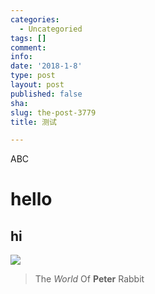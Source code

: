 ```yaml
---
categories:
  - Uncategoried
tags: []
comment: 
info: 
date: '2018-1-8'
type: post
layout: post
published: false
sha: 
slug: the-post-3779
title: 测试

---
```

ABC

# hello

## hi


![](http://upload-images.jianshu.io/upload_images/259-0ad0d0bfc1c608b6.jpg?imageMogr2/auto-orient/strip%7CimageView2/2/w/1240)

>  The *World* Of  **Peter** Rabbit